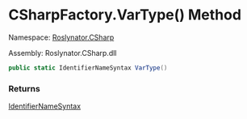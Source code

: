 # CSharpFactory\.VarType\(\) Method

Namespace: [Roslynator.CSharp](../../README.md)

Assembly: Roslynator\.CSharp\.dll

```csharp
public static IdentifierNameSyntax VarType()
```

### Returns

[IdentifierNameSyntax](https://docs.microsoft.com/en-us/dotnet/api/microsoft.codeanalysis.csharp.syntax.identifiernamesyntax)

